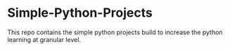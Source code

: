 # Simple-Python-Projects
This repo contains the simple python projects build to increase the python learning at granular level.
